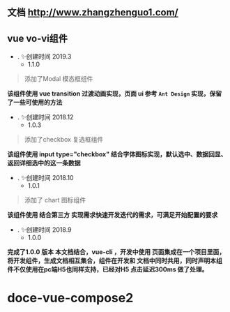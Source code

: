 ## 文档 <http://www.zhangzhenguo1.com/>

## vue vo-vi组件

- . ✨创建时间 2019.3
  -  1.1.0
>添加了Modal 模态框组件

**该组件使用 vue transition 过渡动画实现，页面 ui 参考 `Ant Design` 实现，保留了一些可使用的方法**  


- . ✨创建时间 2018.12
  -  1.0.3
>添加了checkbox 复选框组件

**该组件使用 input type="checkbox" 结合字体图标实现，默认选中、数据回显、返回详细选中的这一条数据**  


- . ✨创建时间 2018.10
  -  1.0.1
>添加了 chart 图标组件

**该组件使用 结合第三方 实现需求快速开发迭代的需求，可满足开始配置的要求**  


- . ✨创建时间 2018.9
  -  1.0.0

**完成了1.0.0 版本 本文档结合，vue-cli ，开发中使用 页面集成在一个项目里面， 将开发组件，生成文档相互集合，组件在开发和 文档中同时共用，同时声明本组件不仅使用在pc端H5也同样支持，已经对H5 点击延迟300ms 做了处理。**  

# doce-vue-compose2
